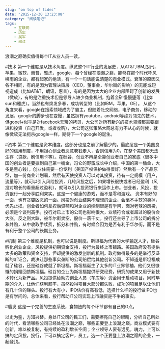 ```yaml
---
slug: "on top of tides"
date: "2015-12-30 13:23:08"
category: "阅读笔记"
tags:
    - 互联网
    - 历史
    - 吴军
    - 阅读
---
```


浪潮之巅确实值得每个IT从业人员一读。

#技术
第一个维度是从技术角度。纵览整个IT行业的发展史，从AT&T,IBM,朗讯，苹果，微软，惠普，雅虎，google，每个曾经在浪潮之巅，能够在那个时代呼风唤雨的企业，都有起家的绝活，有一个一句话能说清楚的商业模式。衰落的原因又各不相同，有的是因为管理决策层（CEO，董事会，华尔街的影响）的无能或短视造成（比如AT&T，朗讯，惠普），有的是因为太大的企业内部阻碍了创新的发展（微软），有的是注重技术但是领导人缺少商业机制，抱着金矿慢慢堕落（比如sun和雅虎）。当然也有焕发多春，成功转型的（比如IBM，苹果，GE）。
从这个角度来看，google在搜索领域成为了霸主，但随着社交网络，电子商务，移动的发展，google的脚步也在变慢，虽然拥有youtube，android等绝对领先的技术，但gooel+似乎是对facebook无奈的拷贝，大公司对所有新兴的技术领域都需要跟进和投资（自己开发，或者收购），大公司这张策略大网总有力不从心的时候，就像微软无法扼杀google一样，期待下一个google的诞生。

#资本
第二个维度是资本维度。这部分也是之前了解最少的。最底层是一个美国良好的信用制度，不用担心创业者恶意卷钱走人，否则信用为0，在整个美国都无法生存（贷款，刷信用卡等）。在硅谷，创业不再是全靠创业者自己的家底（很多中国的创业者是要掘到自己第一桶金，冯仑的野蛮成长中介绍，中国的第一桶金，大多是黑心钱），创业住需要一份专利（美国产权保护做得很好）然后有一个产品原型，加一份商业计划署，然后有天使投资人可以对其投资，待有一定规模（用户，流量等），就可以引入风险投资，几轮风投之后，如果增长很快或者已经盈利（风投对增长的看重超过盈利），就可以引入投资银行来运作上市。创业者，风投，投资银行一起分享胜利果实。这是一个健康的游戏，而不是零和游戏。
资本有好的一面，也有贪婪凶恶的一面。风投对创业结果不理想的企业，会毫不手软的卖掉，优先止损。创业者如何拿捏融资额和对企业的控制很是有学问，面对老辣的风投，必须是个谈判高手。投行对已上市的公司也影响很大，业绩符合或者超过的股价会大涨，反之则大跌，被华尔街卖空，股价一落千丈。投行还主导了上市公司的拆分和并购，从中收取手续费，拆分和并购，有时候会因为是否有利于华尔街，而不是有利于整个公司的长期业务。

#机制
第三个维度是机制，也可以说是制度。斯坦福为代表的大学输送人才，硅谷孵化创业企业，风投提供初期资金支持，投行为最终上市铺路。美国政府没有提供太多的政策和资金支持，但却提供的激发创新的机制。政府做得最多的是举行反垄断的听证会，裁决让那些事实垄断的公司赔偿给其他创新公司。不知道是斯坦福成就了硅谷，还是硅谷成就了斯坦福，斯坦福诞生了太多的IT业界领袖，他们又很慷慨的捐赠回馈斯坦福。硅谷的企业为斯坦福提供研究经费，研究的成果又用于新技术转化为新产品。风投提供给助力创业人员（车库等）资金用于启动项目，同时早期的介入，让他们获利颇丰，虽然投得项目大部分都失败，成功的项目足以让他们有几十倍的赚头。投行有大有小，IPO估价有高有低，选择什么样的投行做IPO也是有学问的，总体来看，投行帮助IT公司实现上市融资是不争的事实。

#启发
这是一个完善的生态系统，食物链的每个环节都有自己的G点。

以史为鉴，方知兴替。身处IT公司的民工们，需要擦亮自己的眼睛，分析自己所处的时代，看清哪些公司已经处在浪潮之巅，哪些正要登上浪潮之巅。商业模式要有创新，难以被复制，有持续的盈利增长空间；企业领导人要有远见，魄力，上可以搞的定风投，投行，下可以搞定客户，员工。选一个正要登上浪潮之巅的企业，一起登顶。